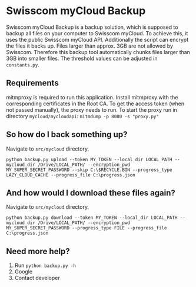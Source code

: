 # Swisscom myCloud Backup

Swisscom myCloud Backup is a backup solution, which is supposed to backup all files on your computer to Swisscom myCloud. To achieve this, it uses the public Swisscom myCloud API. Additionally the script can encrypt the files it backs up. 
Files larger than approx. 3GB are not allowed by Swisscom. Therefore this backup tool automatically chunks files larger than 3GB into smaller files. The threshold values can be adjusted in `constants.py`.

## Requirements
mitmproxy is required to run this application. Install mitmproxy with the corresponding certificates in the Root CA. 
To get the access token (when not passed manually), the proxy needs to run. To start the proxy run in directory `mycloud/mycloudapi`:
`mitmdump -p 8080 -s "proxy.py"`

## So how do I back something up?
Navigate to `src/mycloud` directory.

`python backup.py upload --token MY_TOKEN --local_dir LOCAL_PATH --mycloud_dir /Drive/LOCAL_PATH/ --encryption_pwd MY_SUPER_SECRET_PASSWORD --skip C:\$RECYCLE.BIN --progress_type LAZY_CLOUD_CACHE --progress_file C:\progress.json`

## And how would I download these files again?
Navigate to `src/mycloud` directory.

`python backup.py download --token MY_TOKEN --local_dir LOCAL_PATH --mycloud_dir /Drive/LOCAL_PATH/ --encryption_pwd MY_SUPER_SECRET_PASSWORD --progress_type FILE --progress_file C:\progress.json`

## Need more help?
1. Run `python backup.py -h`
2. Google
3. Contact developer
